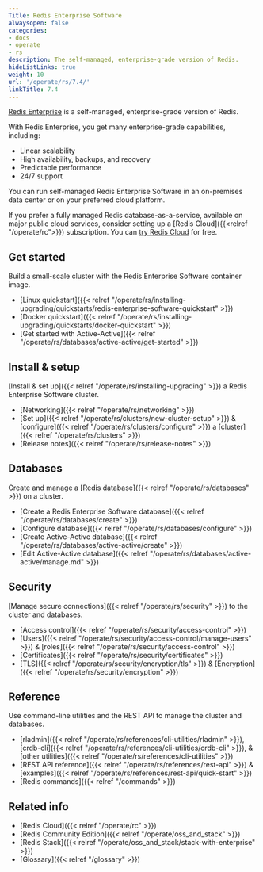 ```yaml
---
Title: Redis Enterprise Software
alwaysopen: false
categories:
- docs
- operate
- rs
description: The self-managed, enterprise-grade version of Redis.
hideListLinks: true
weight: 10
url: '/operate/rs/7.4/'
linkTitle: 7.4
---
```


[Redis Enterprise](https://redis.io/enterprise/) is a self-managed, enterprise-grade version of Redis.

With Redis Enterprise, you get many enterprise-grade capabilities, including:
- Linear scalability
- High availability, backups, and recovery
- Predictable performance
- 24/7 support

You can run self-managed Redis Enterprise Software in an on-premises data center or on your preferred cloud platform.

If you prefer a fully managed Redis database-as-a-service, available on major public cloud services, consider setting up a [Redis Cloud]({{<relref "/operate/rc">}}) subscription. You can [try Redis Cloud](https://redis.io/try-free/) for free.

## Get started
Build a small-scale cluster with the Redis Enterprise Software container image.
- [Linux quickstart]({{< relref "/operate/rs/installing-upgrading/quickstarts/redis-enterprise-software-quickstart" >}})
- [Docker quickstart]({{< relref "/operate/rs/installing-upgrading/quickstarts/docker-quickstart" >}})
- [Get started with Active-Active]({{< relref "/operate/rs/databases/active-active/get-started" >}})

## Install & setup
[Install & set up]({{< relref "/operate/rs/installing-upgrading" >}}) a Redis Enterprise Software cluster.
- [Networking]({{< relref "/operate/rs/networking" >}})
- [Set up]({{< relref "/operate/rs/clusters/new-cluster-setup" >}}) & [configure]({{< relref "/operate/rs/clusters/configure" >}}) a [cluster]({{< relref "/operate/rs/clusters" >}})
- [Release notes]({{< relref "/operate/rs/release-notes" >}})

## Databases
Create and manage a [Redis database]({{< relref "/operate/rs/databases" >}}) on a cluster.
- [Create a Redis Enterprise Software database]({{< relref "/operate/rs/databases/create" >}})
- [Configure database]({{< relref "/operate/rs/databases/configure" >}})
- [Create Active-Active database]({{< relref "/operate/rs/databases/active-active/create" >}})
- [Edit Active-Active database]({{< relref "/operate/rs/databases/active-active/manage.md" >}})

## Security
[Manage secure connections]({{< relref "/operate/rs/security" >}}) to the cluster and databases.
- [Access control]({{< relref "/operate/rs/security/access-control" >}})
- [Users]({{< relref "/operate/rs/security/access-control/manage-users" >}}) & [roles]({{< relref "/operate/rs/security/access-control" >}})
- [Certificates]({{< relref "/operate/rs/security/certificates" >}})
- [TLS]({{< relref "/operate/rs/security/encryption/tls" >}}) & [Encryption]({{< relref "/operate/rs/security/encryption" >}})

## Reference
Use command-line utilities and the REST API to manage the cluster and databases.
- [rladmin]({{< relref "/operate/rs/references/cli-utilities/rladmin" >}}), [crdb-cli]({{< relref "/operate/rs/references/cli-utilities/crdb-cli" >}}), & [other utilities]({{< relref "/operate/rs/references/cli-utilities" >}})
- [REST API reference]({{< relref "/operate/rs/references/rest-api" >}}) & [examples]({{< relref "/operate/rs/references/rest-api/quick-start" >}})
- [Redis commands]({{< relref "/commands" >}})

## Related info
- [Redis Cloud]({{< relref "/operate/rc" >}})
- [Redis Community Edition]({{< relref "/operate/oss_and_stack" >}})
- [Redis Stack]({{< relref "/operate/oss_and_stack/stack-with-enterprise" >}})
- [Glossary]({{< relref "/glossary" >}})

